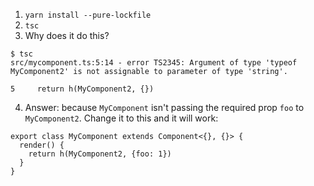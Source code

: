 1. `yarn install --pure-lockfile`
2. `tsc`
3. Why does it do this?

```
$ tsc
src/mycomponent.ts:5:14 - error TS2345: Argument of type 'typeof MyComponent2' is not assignable to parameter of type 'string'.

5     return h(MyComponent2, {})
```

4. Answer: because `MyComponent` isn't passing the required prop `foo` to `MyComponent2`.
   Change it to this and it will work:

```
export class MyComponent extends Component<{}, {}> {
  render() {
    return h(MyComponent2, {foo: 1})
  }
}
```
